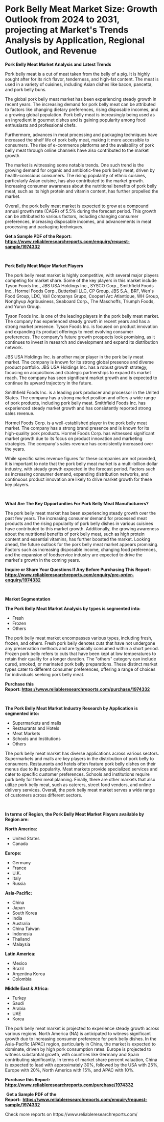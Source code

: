 <p><h1>Pork Belly Meat Market Size: Growth Outlook from 2024 to 2031, projecting at Market's Trends Analysis by Application, Regional Outlook, and Revenue</h1></p><p><strong>Pork Belly Meat Market Analysis and Latest Trends</strong></p>
<p><p>Pork belly meat is a cut of meat taken from the belly of a pig. It is highly sought after for its rich flavor, tenderness, and high-fat content. The meat is used in a variety of cuisines, including Asian dishes like bacon, pancetta, and pork belly buns.</p><p>The global pork belly meat market has been experiencing steady growth in recent years. The increasing demand for pork belly meat can be attributed to factors like changing dietary preferences, rising disposable incomes, and a growing global population. Pork belly meat is increasingly being used as an ingredient in gourmet dishes and is gaining popularity among food enthusiasts and professional chefs.</p><p>Furthermore, advances in meat processing and packaging techniques have increased the shelf life of pork belly meat, making it more accessible to consumers. The rise of e-commerce platforms and the availability of pork belly meat through online channels have also contributed to the market growth.</p><p>The market is witnessing some notable trends. One such trend is the growing demand for organic and antibiotic-free pork belly meat, driven by health-conscious consumers. The rising popularity of ethnic cuisines, particularly Asian cuisine, has also contributed to the market growth. Increasing consumer awareness about the nutritional benefits of pork belly meat, such as its high protein and vitamin content, has further propelled the market.</p><p>Overall, the pork belly meat market is expected to grow at a compound annual growth rate (CAGR) of 5.5% during the forecast period. This growth can be attributed to various factors, including changing consumer preferences, increasing disposable incomes, and advancements in meat processing and packaging techniques.</p></p>
<p><strong>Get a Sample PDF of the Report:&nbsp; <a href="https://www.reliableresearchreports.com/enquiry/request-sample/1974332">https://www.reliableresearchreports.com/enquiry/request-sample/1974332</a></strong></p>
<p>&nbsp;</p>
<p><strong>Pork Belly Meat Major Market Players</strong></p>
<p><p>The pork belly meat market is highly competitive, with several major players competing for market share. Some of the key players in this market include Tyson Foods Inc., JBS USA Holdings Inc., SYSCO Corp., Smithfield Foods Inc., Hormel Foods Corp., Butterball LLC, CP Group, JBS S.A., BRF, Wen's Food Group, LDC, Vall Companys Grupo, Cooperl Arc Atlantique, WH Group, Nonghyup Agribusiness, Seaboard Corp., The Maschoffs, Triumph Foods, and Yurun Group.</p><p>Tyson Foods Inc. is one of the leading players in the pork belly meat market. The company has experienced steady growth in recent years and has a strong market presence. Tyson Foods Inc. is focused on product innovation and expanding its product offerings to meet evolving consumer preferences. The company's future growth prospects look promising, as it continues to invest in research and development and expand its distribution network.</p><p>JBS USA Holdings Inc. is another major player in the pork belly meat market. The company is known for its strong global presence and diverse product portfolio. JBS USA Holdings Inc. has a robust growth strategy, focusing on acquisitions and strategic partnerships to expand its market reach. The company has seen significant market growth and is expected to continue its upward trajectory in the future.</p><p>Smithfield Foods Inc. is a leading pork producer and processor in the United States. The company has a strong market position and offers a wide range of pork products, including pork belly meat. Smithfield Foods Inc. has experienced steady market growth and has consistently reported strong sales revenue.</p><p>Hormel Foods Corp. is a well-established player in the pork belly meat market. The company has a strong brand presence and is known for its high-quality pork products. Hormel Foods Corp. has witnessed significant market growth due to its focus on product innovation and marketing strategies. The company's sales revenue has consistently increased over the years.</p><p>While specific sales revenue figures for these companies are not provided, it is important to note that the pork belly meat market is a multi-billion dollar industry, with steady growth expected in the forecast period. Factors such as increasing consumer demand, expanding distribution networks, and continuous product innovation are likely to drive market growth for these key players.</p></p>
<p>&nbsp;</p>
<p><strong>What Are The Key Opportunities For Pork Belly Meat Manufacturers?</strong></p>
<p><p>The pork belly meat market has been experiencing steady growth over the past few years. The increasing consumer demand for processed meat products and the rising popularity of pork belly dishes in various cuisines have contributed to this market growth. Additionally, the growing awareness about the nutritional benefits of pork belly meat, such as high protein content and essential vitamins, has further boosted the market. Looking ahead, the future outlook for the pork belly meat market appears promising. Factors such as increasing disposable income, changing food preferences, and the expansion of foodservice industry are expected to drive the market's growth in the coming years.</p></p>
<p><strong>Inquire or Share Your Questions If Any Before Purchasing This Report: <a href="https://www.reliableresearchreports.com/enquiry/pre-order-enquiry/1974332">https://www.reliableresearchreports.com/enquiry/pre-order-enquiry/1974332</a></strong></p>
<p>&nbsp;</p>
<p><strong>Market Segmentation</strong></p>
<p><strong>The Pork Belly Meat Market Analysis by types is segmented into:</strong></p>
<p><ul><li>Fresh</li><li>Frozen</li><li>Others</li></ul></p>
<p><p>The pork belly meat market encompasses various types, including fresh, frozen, and others. Fresh pork belly denotes cuts that have not undergone any preservation methods and are typically consumed within a short period. Frozen pork belly refers to cuts that have been kept at low temperatures to retain their quality for a longer duration. The "others" category can include cured, smoked, or marinated pork belly preparations. These distinct market types cater to different consumer preferences, offering a range of choices for individuals seeking pork belly meat.</p></p>
<p><strong>Purchase this Report:&nbsp;<a href="https://www.reliableresearchreports.com/purchase/1974332">https://www.reliableresearchreports.com/purchase/1974332</a></strong></p>
<p>&nbsp;</p>
<p><strong>The Pork Belly Meat Market Industry Research by Application is segmented into:</strong></p>
<p><ul><li>Supermarkets and malls</li><li>Restaurants and Hotels</li><li>Meat Markets</li><li>Schools and Institutions</li><li>Others</li></ul></p>
<p><p>The pork belly meat market has diverse applications across various sectors. Supermarkets and malls are key players in the distribution of pork belly to consumers. Restaurants and hotels often feature pork belly dishes on their menus due to its popularity. Meat markets provide specialized services and cater to specific customer preferences. Schools and institutions require pork belly for their meal planning. Finally, there are other markets that also utilize pork belly meat, such as caterers, street food vendors, and online delivery services. Overall, the pork belly meat market serves a wide range of customers across different sectors.</p></p>
<p>&nbsp;</p>
<p><strong>In terms of Region, the Pork Belly Meat Market Players available by Region are:</strong></p>
<p>
    <p> <strong> North America: </strong>
        <ul>
            <li>United States</li>
            <li>Canada</li>
        </ul>
        </p> 
    <p> <strong> Europe: </strong>
        <ul>
            <li>Germany</li>
            <li>France</li>
            <li>U.K.</li>
            <li>Italy</li>
            <li>Russia</li>
        </ul>
        </p> 
    <p> <strong> Asia-Pacific: </strong>
        <ul>
            <li>China</li>
            <li>Japan</li>
            <li>South Korea</li>
            <li>India</li>
            <li>Australia</li>
            <li>China Taiwan</li>
            <li>Indonesia</li>
            <li>Thailand</li>
            <li>Malaysia</li>
        </ul>
        </p> 
    <p> <strong> Latin America: </strong>
        <ul>
            <li>Mexico</li>
            <li>Brazil</li>
            <li>Argentina Korea</li>
            <li>Colombia</li>
        </ul>
        </p> 
    <p> <strong> Middle East & Africa: </strong>
        <ul>
            <li>Turkey</li>
            <li>Saudi</li>
            <li>Arabia</li>
            <li>UAE</li>
            <li>Korea</li>
        </ul>
    </p>
    </p>
<p><p>The pork belly meat market is projected to experience steady growth across various regions. North America (NA) is anticipated to witness significant growth due to increasing consumer preference for pork belly dishes. In the Asia-Pacific (APAC) region, particularly in China, the market is expected to dominate, driven by high pork consumption rates. Europe is projected to witness substantial growth, with countries like Germany and Spain contributing significantly. In terms of market share percent valuation, China is expected to lead with approximately 30%, followed by the USA with 25%, Europe with 20%, North America with 15%, and APAC with 10%.</p></p>
<p><strong>Purchase this Report: <a href="https://www.reliableresearchreports.com/purchase/1974332">https://www.reliableresearchreports.com/purchase/1974332</a></strong></p>
<p>&nbsp;<strong>Get a Sample PDF of the Report:&nbsp;&nbsp;<a href="https://www.reliableresearchreports.com/enquiry/request-sample/1974332">https://www.reliableresearchreports.com/enquiry/request-sample/1974332</a></strong></p>
<p><strong></strong></p>
<p>Check more reports on https://www.reliableresearchreports.com/</p>